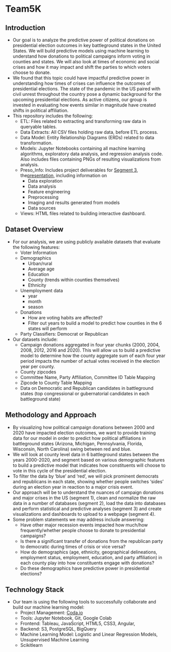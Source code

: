 # Team5K
## Introduction
* Our goal is to analyze the predictive power of political donations on presidential election outcomes in key battleground states in the United States. We will build predictive models using machine learning to understand how donations to political campaigns inform voting in counties and states. We will also look at times of economic and social crises and how it may impact and shift the parties to which voters choose to donate.
* We found that this topic could have impactful predictive power in understanding how times of crises can influence the outcomes of presidential elections. The state of the pandemic in the US paired with civil unrest throughout the country pose a dynamic background for the upcoming presidential elections. As active citizens, our group is invested in evaluating how events similar in magnitude have created shifts in political affiliation.
* This repository includes the following:
  * ETL: Files related to extracting and transforming raw data in queryable tables. 
  * Data Extracts: All CSV files holding raw data, before ETL process.
  * Data Model: Entity Relationship Diagrams (ERDs) related to data transformation.
  * Models: Jupyter Notebooks containing all machine learning algorithms, exploratory data analysis, and regression analysis code. Also includes files containing PNGs of resulting visualizations from analysis.
  * Preso_Info: Includes project deliverables for [Segment 3](https://github.com/GodIsLove4U/Team5K/blob/master/preso_info/SegmentThree%E2%80%93ProjectInfo.pdf), the[presentation](https://docs.google.com/presentation/d/1ijhyfkdBBYox_7o6rQUraLtBufkcBuDwIpVaxm5wSqs/edit?usp=sharing), including information on
    * Data exploration
    * Data analysis
    * Feature engineering
    * Preprocessing
    * Imaging and results generated from models
    * Data sources
  * Views: HTML files related to building interactive dashboard.

## Dataset Overview
* For our analysis, we are using publicly available datasets that evaluate the following features:
   * Voter Information
   * Demographics
     * Urban/rural
     * Average age
     * Education
     * County (trends within counties themselves)
     * Ethnicity
   * Unemployment data
     * year
     * month
     * season
   * Donations
     * How are voting habits are affected?
     * Filter out years to build a model to predict how counties in the 6 states will perform
   * Party Classifiers: Democrat or Republican
* Our datasets include:
   * Campaign donations aggregated in four year chunks (2000, 2004, 2008, 2012, 2016 and 2020). This will allow us to build a predictive model to determine how the county aggregate sum of each four year period impacts the number of actual votes received in the election year per county.
   * County zipcodes
   * Committee Name, Party Affiliation, Committee ID Table Mapping
   * Zipcode to County Table Mapping
   * Data on Democratic and Republican candidates in battleground states (top congressional or gubernatorial candidates in each battleground state)
    
## Methodology and Approach
  * By visualizing how political campaign donations between 2000 and 2020 have impacted election outcomes, we want to provide training data for our model in order to predict how political affiliations in battleground states (Arizona, Michigan, Pennsylvania, Florida, Wisconsin, North Carolina) swing between red and blue.
  * We will look at county level data in 6 battleground states between the years 2000-2020, and segment based on various demographic features to build a predictive model that indicates how constituents will choose to vote in this cycle of the presidential election.
  * To filter the data by ‘blue’ and ‘red’, we will pick prominent democrats and republicans in each state, showing whether people switches ‘sides’ during an election year in reaction to a major crisis event.
  * Our approach will be to understand the nuances of campaign donations and major crises in the US (segment 1), clean and normalize the raw data in a number of databases (segment 2), load the data into databases and perform statistical and predictive analyses (segment 3) and create visualizations and dashboards to upload to a webpage (segment 4).
  * Some problem statements we may address include answering:
    * Have other major recession events impacted how much/how frequently/whether people choose to donate to presidential campaigns?
    * Is there a significant transfer of donations from the republican party to democratic during times of crisis or vice versa?
    * How do demographics (age, ethnicity, geographical delineations, employment status, employment, education, and party affiliation) in each county play into how constituents engage with donations?
    * Do these demographics have predictive power in presidential elections?

## Technology Stack
  * Our team is using the following tools to successfully collaborate and build our machine learning model:
    * Project Management: [Coda.io](http://coda.io)
    * Tools: Jupyter Notebook, Git, Google Colab
    * Frontend: Tableau, JavaScript, HTML5, CSS3, Angular, 
    * Backend: S3, PostgreSQL, BigQuery
    * Machine Learning Model: Logistic and Linear Regression Models, Unsupervised Machine Learning
    * Scikitlearn 
